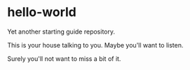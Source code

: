 # hello-world
Yet another starting guide repository.

This is your house talking to you.
Maybe you'll want to listen.

Surely you'll not want to miss a bit of it.
